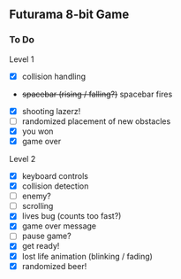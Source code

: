 ## Futurama 8-bit Game

### To Do

Level 1

- [x] collision handling
- ~~spacebar (rising / falling?)~~ spacebar fires
- [x] shooting lazerz!
- [ ] randomized placement of new obstacles
- [x] you won
- [x] game over

Level 2

- [x] keyboard controls
- [x] collision detection
- [ ] enemy?
- [ ] scrolling
- [x] lives bug (counts too fast?)
- [x] game over message
- [ ] pause game?
- [x] get ready!
- [x] lost life animation (blinking / fading)
- [x] randomized beer!
